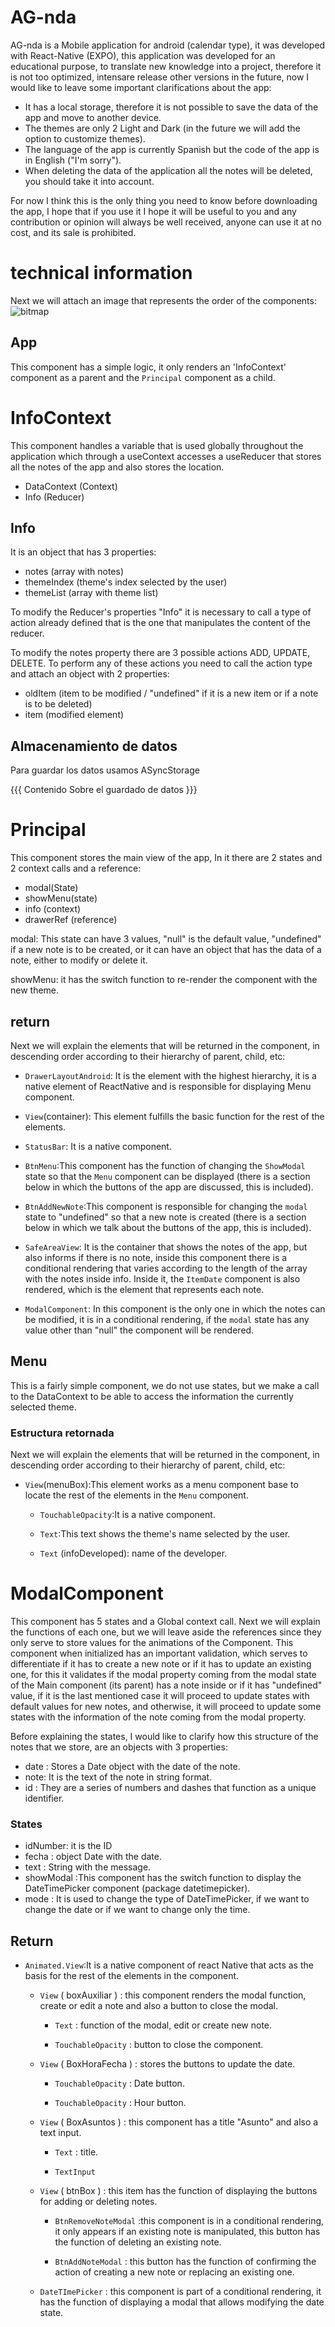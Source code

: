 # AG-nda 
AG-nda is a Mobile application for android (calendar type), it was developed with React-Native (EXPO), this application was developed for an educational purpose, to translate new knowledge into a project, therefore it is not too optimized, intensare release other versions in the future, now I would like to leave some important clarifications about the app:

 - It has a local storage, therefore it is not possible to save the data of the app and move to another device.
 - The themes are only 2 Light and Dark (in the future we will add the option to customize themes).
 - The language of the app is currently Spanish but the code of the app is in English ("I'm sorry").
 - When deleting the data of the application all the notes will be deleted, you should take it into account.

For now I think this is the only thing you need to know before downloading the app, I hope that if you use it I hope it will be useful to you and any contribution or opinion will always be well received, anyone can use it at no cost, and its sale is prohibited.


# technical information

Next we will attach an image that represents the order of the components:
![bitmap](https://user-images.githubusercontent.com/93448122/234439807-907695ad-4615-4118-afa7-cc3abb64abb8.png)

## App
This component has a simple logic, it only renders an 'InfoContext' component as a parent and the `Principal` component as a child.


# InfoContext
  
This component handles a variable that is used globally throughout the application which through a useContext accesses a useReducer that stores all the notes of the app and also stores the location.
 
  - DataContext (Context)
  - Info (Reducer)

## Info
  
It is an object that has 3 properties:
  - notes (array with notes)
  - themeIndex (theme's index selected by the user)
  - themeList (array with theme list)

To modify the Reducer's properties "Info" it is necessary to call a type of action already defined that is the one that manipulates the content of the reducer.
 
To modify the notes property there are 3 possible actions ADD, UPDATE, DELETE. To perform any of these actions you need to call the action type and attach an object with 2 properties:
  
 - oldItem (item to be modified / "undefined" if it is a new item or if a note is to be deleted)
 - item (modified element)
  
 ## Almacenamiento de datos
 
 Para guardar los datos usamos ASyncStorage 
 
 {{{				Contenido Sobre el guardado de datos 				}}}
 



 # Principal
 This component stores the main view of the app, In it there are 2 states and 2 context calls and a reference:
 
 - modal(State)
 - showMenu(state)
 - info (context)
 - drawerRef (reference)
 
 
modal: This state can have 3 values, "null" is the default value, "undefined" if a new note is to be created, or it can have an object that has the data of a note, either to modify or delete it.
	
showMenu: it has the switch function to re-render the component with the new theme.


## return
Next we will explain the elements that will be returned in the component, in descending order according to their hierarchy of parent, child, etc:

  - `DrawerLayoutAndroid`: It is the element with the highest hierarchy, it is a native element of ReactNative and is responsible for displaying Menu component.
	
  - `View`(container): This element fulfills the basic function for the rest of the elements.
	
 - `StatusBar`: It is a native component.
	
  - `BtnMenu`:This component has the function of changing the `ShowModal` state so that the `Menu` component can be displayed (there is a section below in which the buttons of the app are discussed, this is included).
	
   - `BtnAddNewNote`:This component is responsible for changing the `modal` state to "undefined" so that a new note is created (there is a section below in which we talk about the buttons of the app, this is included).
	
  - `SafeAreaView`: It is the container that shows the notes of the app, but also informs if there is no note, inside this component there is a conditional rendering that varies according to the length of the array with the notes inside info. Inside it, the `ItemDate` component is also rendered, which is the element that represents each note.
	
  - `ModalComponent`: In this component is the only one in which the notes can be modified, it is in a conditional rendering, if the `modal` state has any value other than "null" the component will be rendered.

	

	
## Menu
This is a fairly simple component, we do not use states, but we make a call to the DataContext to be able to access the information the currently selected theme.

### Estructura retornada
Next we will explain the elements that will be returned in the component, in descending order according to their hierarchy of parent, child, etc:
	
- `View`(menuBox):This element works as a menu component base to locate the rest of the elements in the `Menu` component.
	
	- `TouchableOpacity`:It is a native component.
	
	- `Text`:This text shows the theme's name selected by the user.
	
	- `Text` (infoDeveloped): name of the developer.

	
	
	
	
	
# ModalComponent

This component has 5 states and a Global context call. Next we will explain the functions of each one, but we will leave aside the references since they only serve to store values for the animations of the Component.
This component when initialized has an important validation, which serves to differentiate if it has to create a new note or if it has to update an existing one, for this it validates if the modal property coming from the modal state of the Main component (its parent) has a note inside or if it has "undefined" value, if it is the last mentioned case it will proceed to update states with default values for new notes, and otherwise, it will proceed to update some states with the information of the note coming from the modal property.

Before explaining the states, I would like to clarify how this structure of the notes that we store, are an objects with 3 properties:

- date : Stores a Date object with the date of the note.
- note: It is the text of the note in string format.
- id : They are a series of numbers and dashes that function as a unique identifier.

### States

- idNumber: it is the ID 
- fecha : object Date with the date.
- text : String with the message.
- showModal :This component has the switch function to display the DateTimePicker component (package datetimepicker).
- mode : It is used to change the type of DateTimePicker, if we want to change the date or if we want to change only the time.

## Return

- `Animated.View`:It is a native component of react Native that acts as the basis for the rest of the elements in the component.
	- `View` ( boxAuxiliar ) : this component renders the modal function, create or edit a note and also a button to close the modal.
	
		- `Text` : function of the modal, edit or create new note.
	
		- `TouchableOpacity` : button to close the component.
	
	- `View` ( BoxHoraFecha ) : stores the buttons to update the date.
	
		- `TouchableOpacity` : Date button.
	
		- `TouchableOpacity` : Hour button.
	
	- `View` ( BoxAsuntos ) : this component has a title "Asunto" and also a text input.
	
		- `Text` : title.
	
		- `TextInput`
	
	- `View` ( btnBox ) : this item has the function of displaying the buttons for adding or deleting notes.
	
		- `BtnRemoveNoteModal` :this component is in a conditional rendering, it only appears if an existing note is manipulated, this button has the function of deleting an existing note.
	
		- `BtnAddNoteModal` : this button has the function of confirming the action of creating a new note or replacing an existing one.
	
	- `DateTImePicker` : this component is part of a conditional rendering, it has the function of displaying a modal that allows modifying the date state.
	

